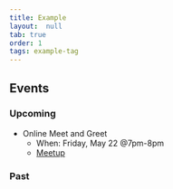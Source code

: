 ```yaml
---
title: Example
layout:  null
tab: true
order: 1
tags: example-tag
---
```


## Events

### Upcoming

- Online Meet and Greet
  - When: Friday, May 22 @7pm-8pm
  - [Meetup](https://www.meetup.com/OWASP-Somerset-Chapter/events/270685520/)

### Past
